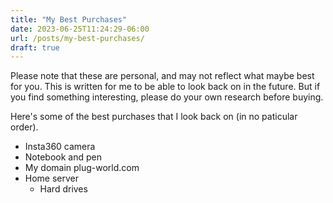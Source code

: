 ```yaml
---
title: "My Best Purchases"
date: 2023-06-25T11:24:29-06:00
url: /posts/my-best-purchases/
draft: true
---
```


Please note that these are personal, and may not reflect what maybe best for you.
This is written for me to be able to look back on in the future.
But if you find something interesting, please do your own research before buying.

Here's some of the best purchases that I look back on (in no paticular order).

- Insta360 camera
- Notebook and pen
- My domain plug-world.com
- Home server
	- Hard drives
